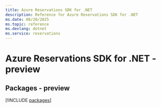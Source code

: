 ```yaml
---
title: Azure Reservations SDK for .NET
description: Reference for Azure Reservations SDK for .NET
ms.date: 08/20/2025
ms.topic: reference
ms.devlang: dotnet
ms.service: reservations
---
```

# Azure Reservations SDK for .NET - preview
## Packages - preview
[!INCLUDE [packages](reservations-index.md)]
